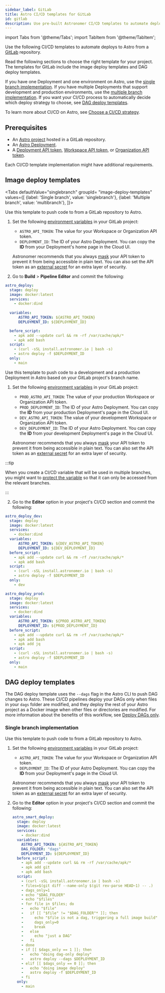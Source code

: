 ```yaml
---
sidebar_label: GitLab
title: Astro CI/CD templates for GitLab
id: gitlab
description: Use pre-built Astronomer CI/CD templates to automate deploying Apache Airflow DAGs to Astro using GitLab.
---
```


import Tabs from '@theme/Tabs';
import TabItem from '@theme/TabItem';

Use the following CI/CD templates to automate deploys to Astro from a [GitLab](https://gitlab.com/) repository.

Read the following sections to choose the right template for your project. The templates for GitLab include the image deploy templates and DAG deploy templates.

If you have one Deployment and one environment on Astro, use the [single branch implementation](#single-branch-implementation). If you have multiple Deployments that support development and production environments, use the [multiple branch implementation](#multiple-branch-implementation). If you want your CI/CD process to automatically decide which deploy strategy to choose, see [DAG deploy templates](#dag-deploy-templates).

To learn more about CI/CD on Astro, see [Choose a CI/CD strategy](set-up-ci-cd.md).

## Prerequisites

- An [Astro project](cli/develop-project.md#create-an-astro-project) hosted in a GitLab repository.
- An [Astro Deployment](create-deployment.md).
- A [Deployment API token](deployment-api-tokens.md), [Workspace API token](workspace-api-tokens.md), or [Organization API token](organization-api-tokens.md).

Each CI/CD template implementation might have additional requirements.

## Image deploy templates

<Tabs
    defaultValue="singlebranch"
    groupId= "image-deploy-templates"
    values={[
        {label: 'Single branch', value: 'singlebranch'},
        {label: 'Multiple branch', value: 'multibranch'},
    ]}>

<TabItem value="singlebranch">

Use this template to push code to from a GitLab repository to Astro.

1. Set the following [environment variables](https://docs.gitlab.com/ee/ci/variables/#for-a-project) in your GitLab project:

    - `ASTRO_API_TOKEN`: The value for your Workspace or Organization API token.
    - `DEPLOYMENT_ID`: The ID of your Astro Deployment. You can copy the **ID** from your Deployment's home page in the Cloud UI.

    Astronomer recommends that you always [mask](https://docs.gitlab.com/ee/ci/variables/#mask-a-cicd-variable) your API token to prevent it from being accessible in plain text. You can also set the API token as an [external secret](https://docs.gitlab.com/ee/ci/secrets/index.html) for an extra layer of security.

2. Go to **Build** > **Pipeline Editor** and commit the following:

  ```yaml
  astro_deploy:
    stage: deploy
    image: docker:latest
    services:
      - docker:dind
    
    variables:
        ASTRO_API_TOKEN: ${ASTRO_API_TOKEN}
        DEPLOYMENT_ID: ${DEPLOYMENT_ID}

    before_script:
      - apk add --update curl && rm -rf /var/cache/apk/*
      - apk add bash
    script:
      - (curl -sSL install.astronomer.io | bash -s)
      - astro deploy -f $DEPLOYMENT_ID
    only:
      - main
  ```

</TabItem>

<TabItem value="multibranch">

Use this template to push code to a development and a production Deployment in Astro based on your GitLab project's branch name.

1. Set the following [environment variables](https://docs.gitlab.com/ee/ci/variables/#for-a-project) in your GitLab project:

    - `PROD_ASTRO_API_TOKEN`: The value of your production Workspace or Organization API token.
    - `PROD_DEPLOYMENT_ID`: The ID of your Astro Deployment. You can copy the **ID** from your production Deployment's page in the Cloud UI.
    - `DEV_ASTRO_API_TOKEN`: The value of your development Workspace or Organization API token.
    - `DEV_DEPLOYMENT_ID`: The ID of your Astro Deployment. You can copy the **ID** from your development Deployment's page in the Cloud UI.

    Astronomer recommends that you always [mask](https://docs.gitlab.com/ee/ci/variables/#mask-a-cicd-variable) your API token to prevent it from being accessible in plain text. You can also set the API token as an [external secret](https://docs.gitlab.com/ee/ci/secrets/index.html) for an extra layer of security.

  :::tip

  When you create a CI/CD variable that will be used in multiple branches, you might want to [protect the variable](https://docs.gitlab.com/ee/ci/variables/#protect-a-cicd-variable) so that it can only be accessed from the relevant branches.

  :::

2. Go to the **Editor** option in your project's CI/CD section and commit the following:

  ```yaml
  astro_deploy_dev:
    stage: deploy
    image: docker:latest
    services:
      - docker:dind
    variables:
        ASTRO_API_TOKEN: ${DEV_ASTRO_API_TOKEN}
        DEPLOYMENT_ID: ${DEV_DEPLOYMENT_ID}
    before_script:
      - apk add --update curl && rm -rf /var/cache/apk/*
      - apk add bash
    script:
      - (curl -sSL install.astronomer.io | bash -s)
      - astro deploy -f $DEPLOYMENT_ID
    only:
      - dev

  astro_deploy_prod:
    stage: deploy
    image: docker:latest
    services:
      - docker:dind
    variables:
        ASTRO_API_TOKEN: ${PROD_ASTRO_API_TOKEN}
        DEPLOYMENT_ID: ${PROD_DEPLOYMENT_ID}
    before_script:
      - apk add --update curl && rm -rf /var/cache/apk/*
      - apk add bash
      - apk add jq
    script:
      - (curl -sSL install.astronomer.io | bash -s)
      - astro deploy -f $DEPLOYMENT_ID
    only:
      - main
  ```

</TabItem>
</Tabs>

## DAG deploy templates

The DAG deploy template uses the `--dags` flag in the Astro CLI to push DAG changes to Astro. These CI/CD pipelines deploy your DAGs only when files in your `dags` folder are modified, and they deploy the rest of your Astro project as a Docker image when other files or directories are modified. For more information about the benefits of this workflow, see [Deploy DAGs only](astro/deploy-code.md).

### Single branch implementation

Use this template to push code to from a GitLab repository to Astro.

1. Set the following [environment variables](https://docs.gitlab.com/ee/ci/variables/#for-a-project) in your GitLab project:

    - `ASTRO_API_TOKEN`: The value for your Workspace or Organization API token.
    - `DEPLOYMENT_ID`: The ID of your Astro Deployment. You can copy the **ID** from your Deployment's page in the Cloud UI.

    Astronomer recommends that you always [mask](https://docs.gitlab.com/ee/ci/variables/#mask-a-cicd-variable) your API token to prevent it from being accessible in plain text. You can also set the API token as an [external secret](https://docs.gitlab.com/ee/ci/secrets/index.html) for an extra layer of security.

2. Go to the **Editor** option in your project's CI/CD section and commit the following:
   
    ```yaml
    astro_smart_deploy:
      stage: deploy
      image: docker:latest
      services:
        - docker:dind
      variables:
        ASTRO_API_TOKEN: ${ASTRO_API_TOKEN}
        DAG_FOLDER: "dags"
        DEPLOYMENT_ID: ${DEPLOYMENT_ID}
      before_script:
        - apk add --update curl && rm -rf /var/cache/apk/*
        - apk add git
        - apk add bash
      script:
        - (curl -sSL install.astronomer.io | bash -s)
        - files=$(git diff --name-only $(git rev-parse HEAD~1) -- .)
        - dags_only=1
        - echo "$DAG_FOLDER"
        - echo "$files"
        - for file in $files; do
        -   echo "$file"
        -   if [[ "$file" != "$DAG_FOLDER"* ]]; then
        -     echo "$file is not a dag, triggering a full image build"
        -     dags_only=0
        -     break
        -   else
        -     echo "just a DAG"
        -   fi
        - done
        - if [[ $dags_only == 1 ]]; then
        -   echo "doing dag-only deploy"
        -   astro deploy --dags $DEPLOYMENT_ID
        - elif [[ $dags_only == 0 ]]; then
        -   echo "doing image deploy"
        -   astro deploy -f $DEPLOYMENT_ID
        - fi
      only:
        - main
    ```